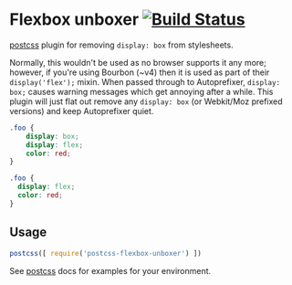 # Flexbox unboxer [![Build Status][ci-img]][ci]

[postcss][] plugin for removing `display: box` from stylesheets.

Normally, this wouldn't be used as no browser supports it any more; however, if
you're using Bourbon (~v4) then it is used as part of their `display('flex');`
mixin. When passed through to Autoprefixer, `display: box;` causes warning
messages which get annoying after a while. This plugin will just flat out
remove any `display: box` (or Webkit/Moz prefixed versions) and keep
Autoprefixer quiet.

```css
.foo {
    display: box;
    display: flex;
    color: red;
}
```

```css
.foo {
  display: flex;
  color: red;
}
```

## Usage

```js
postcss([ require('postcss-flexbox-unboxer') ])
```

See [postcss][] docs for examples for your environment.

[postcss]: https://github.com/postcss/postcss
[ci-img]: https://travis-ci.org/chapabu/postcss-flexbox-unboxer.svg
[ci]: https://travis-ci.org/chapabu/postcss-flexbox-unboxer
